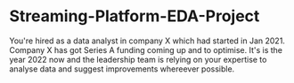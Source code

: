 # Streaming-Platform-EDA-Project

You're hired as a data analyst in company X which had started in Jan 2021. 
Company X has got Series A funding coming up and to optimise.
It's is the year 2022 now and the leadership team is relying on your expertise to analyse data and suggest improvements whereever possible.
